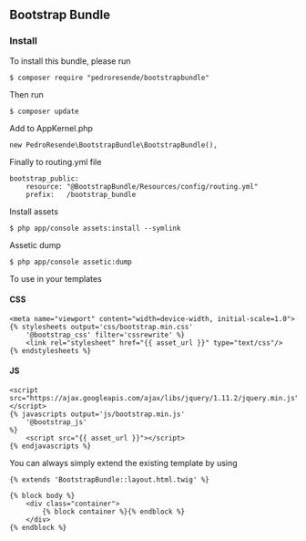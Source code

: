 ## Bootstrap Bundle

### Install

To install this bundle, please run

````
$ composer require "pedroresende/bootstrapbundle"
````

Then run

````
$ composer update
````

Add to AppKernel.php

````
new PedroResende\BootstrapBundle\BootstrapBundle(),
````

Finally to routing.yml file

````
bootstrap_public:
    resource: "@BootstrapBundle/Resources/config/routing.yml"
    prefix:   /bootstrap_bundle
````

Install assets

````
$ php app/console assets:install --symlink
````

Assetic dump

````
$ php app/console assetic:dump
````

To use in your templates

#### CSS

````
<meta name="viewport" content="width=device-width, initial-scale=1.0">
{% stylesheets output='css/bootstrap.min.css'
    '@bootstrap_css' filter='cssrewrite' %}
    <link rel="stylesheet" href="{{ asset_url }}" type="text/css"/>
{% endstylesheets %}
````

#### JS

````
<script src="https://ajax.googleapis.com/ajax/libs/jquery/1.11.2/jquery.min.js"></script>
{% javascripts output='js/bootstrap.min.js'
    '@bootstrap_js'
%}
    <script src="{{ asset_url }}"></script>
{% endjavascripts %}
````

You can always simply extend the existing template by using

````
{% extends 'BootstrapBundle::layout.html.twig' %}

{% block body %}
    <div class="container">
        {% block container %}{% endblock %}
    </div>
{% endblock %}

````
